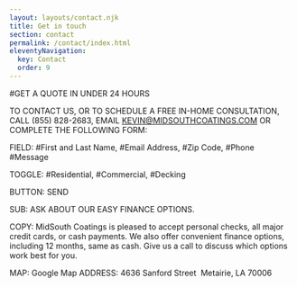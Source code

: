 ```yaml
---
layout: layouts/contact.njk
title: Get in touch
section: contact
permalink: /contact/index.html
eleventyNavigation:
  key: Contact
  order: 9
---
```


#GET A QUOTE IN UNDER 24 HOURS 

TO CONTACT US, OR TO SCHEDULE A FREE IN-HOME CONSULTATION, CALL (855) 828-2683, EMAIL KEVIN@MIDSOUTHCOATINGS.COM OR COMPLETE THE FOLLOWING FORM:

FIELD:	#First and Last Name, #Email Address, #Zip Code, #Phone
	#Message

TOGGLE:	#Residential, #Commercial, #Decking

BUTTON:	SEND 

SUB:	ASK ABOUT OUR EASY FINANCE OPTIONS.

COPY:	MidSouth Coatings is pleased to accept personal checks, all major credit cards, or cash payments. We also offer convenient finance options, including 12 months, same as cash. Give us a call to discuss which options work best for you.


MAP:	Google Map
ADDRESS:	4636 Sanford Street 
Metairie, LA 70006
